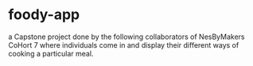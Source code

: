 # foody-app

a Capstone project done by the following collaborators of NesByMakers CoHort 7 where individuals come in and display their different ways of cooking a particular meal.
